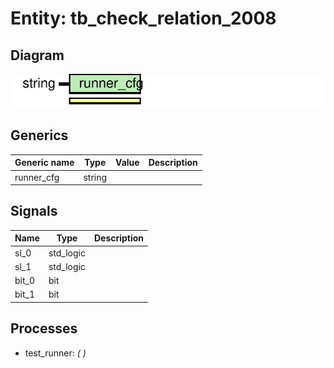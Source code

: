 # Entity: tb_check_relation_2008
## Diagram
![Diagram](tb_check_relation_2008p.svg "Diagram")
## Generics
| Generic name | Type   | Value | Description |
| ------------ | ------ | ----- | ----------- |
| runner_cfg   | string |       |             |
## Signals
| Name  | Type      | Description |
| ----- | --------- | ----------- |
| sl_0  | std_logic |             |
| sl_1  | std_logic |             |
| bit_0 | bit       |             |
| bit_1 | bit       |             |
## Processes
- test_runner: _(  )_

